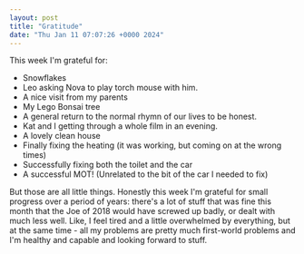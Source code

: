 ```yaml
---
layout: post
title: "Gratitude"
date: "Thu Jan 11 07:07:26 +0000 2024"
---
```


This week I'm grateful for: 

* Snowflakes
* Leo asking Nova to play torch mouse with him. 
* A nice visit from my parents 
* My Lego Bonsai tree 
* A general return to the normal rhymn of our lives to be honest.  
* Kat and I getting through a whole film in an evening. 
* A lovely clean house 
* Finally fixing the heating (it was working, but coming on at the wrong times) 
* Successfully fixing both the toilet and the car
* A successful MOT! (Unrelated to the bit of the car I needed to fix) 

But those are all little things.  Honestly this week I'm grateful for small progress over a period of years: there's a lot of stuff that was fine this month that the Joe of 2018 would have screwed up badly, or dealt with much less well.  Like, I feel tired and a little overwhelmed by everything, but at the same time - all my problems are pretty much first-world problems and I'm healthy and capable and looking forward to stuff.   

